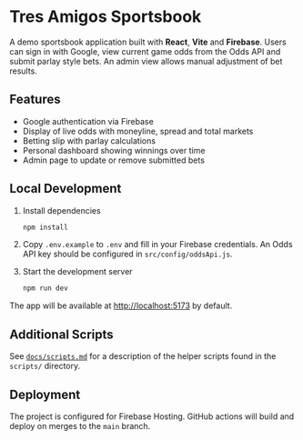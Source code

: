 # Tres Amigos Sportsbook

A demo sportsbook application built with **React**, **Vite** and **Firebase**.
Users can sign in with Google, view current game odds from the Odds API and
submit parlay style bets. An admin view allows manual adjustment of bet results.

## Features

- Google authentication via Firebase
- Display of live odds with moneyline, spread and total markets
- Betting slip with parlay calculations
- Personal dashboard showing winnings over time
- Admin page to update or remove submitted bets

## Local Development

1. Install dependencies

   ```bash
   npm install
   ```

2. Copy `.env.example` to `.env` and fill in your Firebase credentials. An Odds
   API key should be configured in `src/config/oddsApi.js`.

3. Start the development server

   ```bash
   npm run dev
   ```

The app will be available at [http://localhost:5173](http://localhost:5173) by
default.

## Additional Scripts

See [`docs/scripts.md`](docs/scripts.md) for a description of the helper scripts
found in the `scripts/` directory.

## Deployment

The project is configured for Firebase Hosting. GitHub actions will build and
deploy on merges to the `main` branch.
